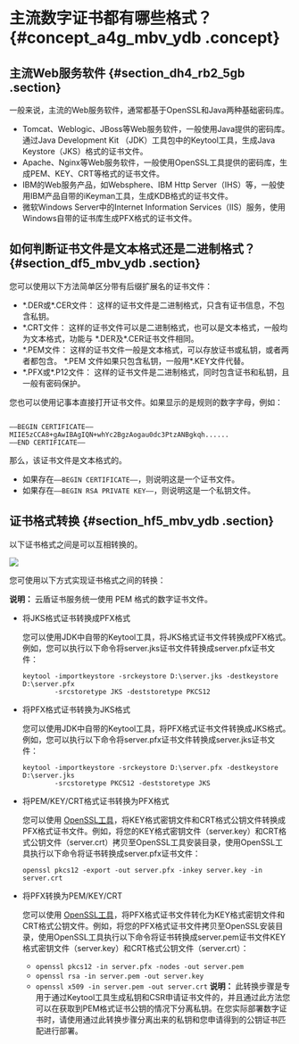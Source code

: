 # 主流数字证书都有哪些格式？ {#concept_a4g_mbv_ydb .concept}

## 主流Web服务软件 {#section_dh4_rb2_5gb .section}

一般来说，主流的Web服务软件，通常都基于OpenSSL和Java两种基础密码库。

-   Tomcat、Weblogic、JBoss等Web服务软件，一般使用Java提供的密码库。通过Java Development Kit （JDK）工具包中的Keytool工具，生成Java Keystore（JKS）格式的证书文件。
-   Apache、Nginx等Web服务软件，一般使用OpenSSL工具提供的密码库，生成PEM、KEY、CRT等格式的证书文件。
-   IBM的Web服务产品，如Websphere、IBM Http Server（IHS）等，一般使用IBM产品自带的iKeyman工具，生成KDB格式的证书文件。
-   微软Windows Server中的Internet Information Services（IIS）服务，使用Windows自带的证书库生成PFX格式的证书文件。

## 如何判断证书文件是文本格式还是二进制格式？ {#section_df5_mbv_ydb .section}

您可以使用以下方法简单区分带有后缀扩展名的证书文件：

-   \*.DER或\*.CER文件： 这样的证书文件是二进制格式，只含有证书信息，不包含私钥。
-   \*.CRT文件： 这样的证书文件可以是二进制格式，也可以是文本格式，一般均为文本格式，功能与 \*.DER及\*.CER证书文件相同。
-   \*.PEM文件： 这样的证书文件一般是文本格式，可以存放证书或私钥，或者两者都包含。 \*.PEM 文件如果只包含私钥，一般用\*.KEY文件代替。
-   \*.PFX或\*.P12文件： 这样的证书文件是二进制格式，同时包含证书和私钥，且一般有密码保护。

您也可以使用记事本直接打开证书文件。如果显示的是规则的数字字母，例如：

```

—–BEGIN CERTIFICATE—–
MIIE5zCCA8+gAwIBAgIQN+whYc2BgzAogau0dc3PtzANBgkqh......
—–END CERTIFICATE—–
```

那么，该证书文件是文本格式的。

-   如果存在`——BEGIN CERTIFICATE——`，则说明这是一个证书文件。
-   如果存在`—–BEGIN RSA PRIVATE KEY—–`，则说明这是一个私钥文件。

## 证书格式转换 {#section_hf5_mbv_ydb .section}

以下证书格式之间是可以互相转换的。

![](http://static-aliyun-doc.oss-cn-hangzhou.aliyuncs.com/assets/img/13595/15513326684251_zh-CN.jpg)

您可使用以下方式实现证书格式之间的转换：

**说明：** 云盾证书服务统一使用 PEM 格式的数字证书文件。

-   将JKS格式证书转换成PFX格式

    您可以使用JDK中自带的Keytool工具，将JKS格式证书文件转换成PFX格式。例如，您可以执行以下命令将server.jks证书文件转换成server.pfx证书文件：

    ```
    keytool -importkeystore -srckeystore D:\server.jks -destkeystore D:\server.pfx
            -srcstoretype JKS -deststoretype PKCS12
    ```

-   将PFX格式证书转换为JKS格式

    您可以使用JDK中自带的Keytool工具，将PFX格式证书文件转换成JKS格式。例如，您可以执行以下命令将server.pfx证书文件转换成server.jks证书文件：

    ```
    keytool -importkeystore -srckeystore D:\server.pfx -destkeystore D:\server.jks
            -srcstoretype PKCS12 -deststoretype JKS
    ```

-   将PEM/KEY/CRT格式证书转换为PFX格式

    您可以使用 [OpenSSL工具](https://www.openssl.org/)，将KEY格式密钥文件和CRT格式公钥文件转换成PFX格式证书文件。例如，将您的KEY格式密钥文件（server.key）和CRT格式公钥文件（server.crt）拷贝至OpenSSL工具安装目录，使用OpenSSL工具执行以下命令将证书转换成server.pfx证书文件：

    ```
    openssl pkcs12 -export -out server.pfx -inkey server.key -in server.crt
    ```

-   将PFX转换为PEM/KEY/CRT

    您可以使用 [OpenSSL工具](https://www.openssl.org/)，将PFX格式证书文件转化为KEY格式密钥文件和CRT格式公钥文件。例如，将您的PFX格式证书文件拷贝至OpenSSL安装目录，使用OpenSSL工具执行以下命令将证书转换成server.pem证书文件KEY格式密钥文件（server.key）和CRT格式公钥文件（server.crt）：

    -   `openssl pkcs12 -in server.pfx -nodes -out server.pem`
    -   `openssl rsa -in server.pem -out server.key`
    -   `openssl x509 -in server.pem -out server.crt`
    **说明：** 此转换步骤是专用于通过Keytool工具生成私钥和CSR申请证书文件的，并且通过此方法您可以在获取到PEM格式证书公钥的情况下分离私钥。在您实际部署数字证书时，请使用通过此转换步骤分离出来的私钥和您申请得到的公钥证书匹配进行部署。


